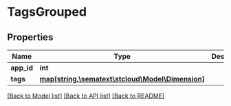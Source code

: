 # TagsGrouped

## Properties

| Name       | Type                                                              | Description | Notes |
| ---------- | ----------------------------------------------------------------- | ----------- | ----- |
| **app_id** | **int**                                                           |             |
| **tags**   | [**map[string,\sematext\stcloud\Model\Dimension]**](Dimension.md) |             |

[[Back to Model list]](../../README.md#documentation-for-models) [[Back to API list]](../../README.md#documentation-for-api-endpoints) [[Back to README]](../../README.md)
